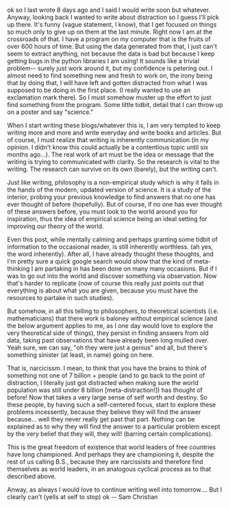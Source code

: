 ok so I last wrote 8 days ago and I said I would write soon but whatever. Anyway, looking back I wanted to write about distraction so I guess I'll pick up there. It's funny (vague statement, I know), that I get focused on things so much only to give up on them at the last minute. Right now I am at the crossroads of that. I have a program on my computer that is the fruits of over 600 hours of time. But using the data generated from that, I just can't seem to extract anything, not because the data is bad but because I keep getting bugs in the python libraries I am using!
It sounds like a trivial problem-- surely just work around it, but my confidence is petering out. I almost need to find something new and fresh to work on, the irony being that by doing that, I will have left and gotten distracted from what I was supposed to be doing in the first place. (I really wanted to use an exclamation mark there). So I must somehow muster up the effort to just find something from the program. Some little tidbit, detail that I can throw up on a poster and say "science."

When I start writing these blogs/whatever this is, I am very tempted to keep writing more and more and write everyday and write books and articles. But of course, I must realize that writing is inherently communication (in my opinion. I didn't know this could actually be a contentious topic until six months ago...). The real work of art must be the idea or message that the writing is trying to communicated with clarity. So the research is vital to the writing. The research can survive on its own (barely), but the writing can't.

Just like writing, philosophy is a non-empirical study which is why it fails in the hands of the modern, updated version of science. It is a study of the interior, probing your previous knowledge to find answers that no one has ever thought of before (hopefully). But of course, if no one has ever thought of these answers before, you must look to the world around you for inspiration, thus the idea of empirical science being an ideal setting for improving our theory of the world. 

Even this post, while mentally calming and perhaps granting some tidbit of information to the occasional reader, is still inherently worthless. (ah yes, the word inherently). After all, I have already thought these thoughts, and I'm pretty sure a quick google search would show that the kind of meta-thinking I am partaking in has been done on many many occasions. But if I was to go out into the world and discover something via observation. Now that's harder to replicate (now of course this really just points out that everything is about what you are given, because you must have the resources to partake in such studies). 

But somehow, in all this telling to philosophers, to theoretical scientists (i.e. mathematicians) that there work is baloney without empirical science (and the below argument applies to me, as I one day would love to explore the very theoretical side of things), they persist in finding answers from old data, taking past observations that have already been long mulled over. Yeah sure, we can say, "oh they were just a genius" and all, but there's something sinister (at least, in name) going on here.

That is, narcicissm. I mean, to think that you have the brains to think of something not one of 7 billion + people (and to go back to the point of distraction, I literally just got distracted when making sure the world population was still under 8 billion [meta-distraction!]) has thought of before! Now that takes a very large sense of self worth and destiny. So these people, by having such a self-centered focus, start to explore these problems incessently, because they believe they will find the answer because... well they never really get past that part. Nothing can be explained as to why they will find the answer to a particular problem except by the very belief that they will, they will! (barring certain complications).

This is the great freedom of existence that world leaders of free countries have long championed. And perhaps they are championing it, despite the rest of us calling B.S., because they are narcissists and therefore find themselves as world leaders, in an analogous cyclical process as to that described above.

Anway, as always I would love to continue writing well into tomorrow....
But I clearly can't (yells at self to stop)
ok
-- Sam Christian
